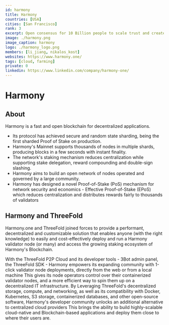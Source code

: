 ```yaml
---
id: harmony
title: Harmony
countries: [USA]
cities: [San Francisco]
rank: 3
excerpt: Open consensus for 10 Billion people to scale trust and create a radically fair economy.
image: ./harmony.png
image_caption: harmony
logo: ./harmony_logo.png
members: [li_jiang, nikalos_kost]
websites: https://www.harmony.one/
tags: [cloud, farming]
private: 0
linkedin: https://www.linkedin.com/company/harmony-one/
---
```


# Harmony

## About

Harmony is a fast and open blockchain for decentralized applications.

- Its protocol has achieved secure and random state sharding, being the first sharded Proof of Stake on production.
- Harmony's Mainnet supports thousands of nodes in multiple shards, producing blocks in a few seconds with instant finality.
- The network's staking mechanism reduces centralization while supporting stake delegation, reward compounding and double-sign slashing.
- Harmony aims to build an open network of nodes operated and governed by a large community.
- Harmony has designed a novel Proof-of-Stake (PoS) mechanism for network security and economics - Effective Proof-of-Stake (EPoS) which reduces centralization and distributes rewards fairly to thousands of validators


## Harmony and ThreeFold

Harmony.one and ThreeFold joined forces to provide a performant, decentralized and customizable solution that enables anyone (with the right knowledge) to easily and cost-effectively deploy and run a Harmony validator node (or many) and access the growing staking ecosystem of Harmony's Blockchain.

With the ThreeFold P2P Cloud and its developer tools - 3Bot admin panel, the ThreeFold SDK - Harmony empowers its expanding community with 1-click validator node deployments, directly from the web or from a local machine
This gives its node operators control over their containerized validator nodes, and a more efficient way to spin them up on a decentralized IT infrastructure.
By Leveraging ThreeFold's decentralized storage, compute, and networking, as well as its compatibility with Docker, Kubernetes, S3 storage, containerized databases, and other open-source software, Harmony's developer community unlocks an additional alternative to centralized cloud providers
This brings the ability to build highly-scalable cloud-native and Blockchain-based applications and deploy them close to where their users are.

<!-- ## TFGrid Solution

### Roadmap

- Q4 2020
  - 1-click Harmony validator node deployment
-Q1 2021 
   - Harmony’s Smart-contract  and API integration with the ThreeFold grid and 3BOT  Build autonomous dApps on TomoChain, powered by ThreeFold’s P2P cloud
Q2 2021
   - Additional 1-click storage and compute solutions for the Harmony community -->
